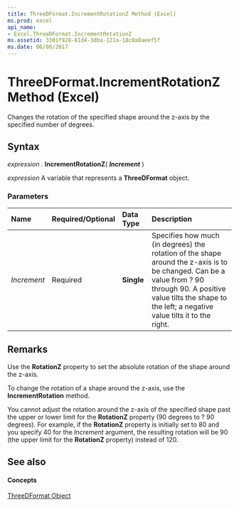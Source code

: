 ```yaml
---
title: ThreeDFormat.IncrementRotationZ Method (Excel)
ms.prod: excel
api_name:
- Excel.ThreeDFormat.IncrementRotationZ
ms.assetid: 3301f928-81d4-3dba-121a-18c0a8aeef5f
ms.date: 06/08/2017
---
```



# ThreeDFormat.IncrementRotationZ Method (Excel)

Changes the rotation of the specified shape around the z-axis by the specified number of degrees.


## Syntax

 _expression_ . **IncrementRotationZ**( **_Increment_** )

 _expression_ A variable that represents a **ThreeDFormat** object.


### Parameters



|**Name**|**Required/Optional**|**Data Type**|**Description**|
|:-----|:-----|:-----|:-----|
| _Increment_|Required| **Single**|Specifies how much (in degrees) the rotation of the shape around the z-axis is to be changed. Can be a value from ? 90 through 90. A positive value tilts the shape to the left; a negative value tilts it to the right.|

## Remarks

Use the **RotationZ** property to set the absolute rotation of the shape around the z-axis.

To change the rotation of a shape around the z-axis, use the **IncrementRotation** method.

You cannot adjust the rotation around the z-axis of the specified shape past the upper or lower limit for the **RotationZ** property (90 degrees to ? 90 degrees). For example, if the **RotationZ** property is initially set to 80 and you specify 40 for the _Increment_ argument, the resulting rotation will be 90 (the upper limit for the **RotationZ** property) instead of 120.


## See also


#### Concepts


[ThreeDFormat Object](threedformat-object-excel.md)

